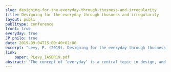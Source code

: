 ```yaml
---
slug: designing-for-the-everyday-through-thusness-and-irregularity
title: Designing for the everyday through thusness and irregularity
layout: publi
publitype: conference
front: true
everyday: true
JP philo: true
date: 2019-09-04T15:00:40+02:00
excerpt: "Lévy, P. (2019). Designing for the everyday through thusness and irregularity. In Proceedings of 8th International Congress of International Association of Societies of Design Research, IASDR 2019. Manchester, UK: Manchester Metropolitan University."
link:
    paper: PLevy_IASDR19.pdf
abstract: "The concept of ‘everyday’ is a central topic in design, and this paper argues for more attention and discussion on the everyday than what is currently done in design research. By elaborating what the everyday is, designers can better formulate a perspective on people’s lives and experiences, and therefore can better contribute to the enchantment of the everyday through designing. To contribute to this effort of clarification and enchantment, we first attempt to clarify the concept of everyday and thereafter suggest notions originating from Japanese philosophy to address the everyday in design. The everyday is described mostly through the process of quotidianisation of the unfamiliar towards the familiar. To support designing for the everyday, we propose to focus on Japanese notions: thusness and irregularity. Thusness invites to consider the experience of the here-and-now as being the active relation with the entirety of the world through interaction. Irregularity invites to keep something unexplained in the design, eliciting possibilities of exploration, openness, change, and the shift of perspective. Finally, three relatively practical design concepts, namely micro-considerations, micro-frictions, and (es)sential details, are proposed to support application of thusness and irregularity through design."
---
```


